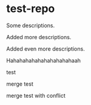 # test-repo

Some descriptions.

Added more descriptions.

Added even more descriptions.

Hahahahahahahahahahahaah

test

merge test

merge test with conflict

